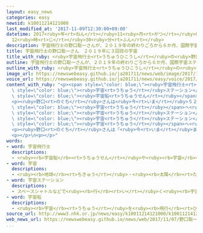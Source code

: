 ```yaml
---
layout: easy_news
categories: easy
newsid: k10011214121000
last_modified_at: '2017-11-09T12:30:00+09:00'
datetime: 2017<ruby>年<rt>ねん</rt></ruby>11<ruby>月<rt>がつ</rt></ruby>09<ruby>日<rt>にち</rt></ruby>
  12<ruby>時<rt>じ</rt></ruby>30<ruby>分<rt>ふん</rt></ruby>
description: 宇宙飛行士の野口聡一さんが、２０１９年の終わりごろから６か月、国際宇宙ステーションへ行くことになりました。
title: 宇宙飛行士の野口聡一さん　２０１９年に３回目の宇宙
title_with_ruby: <ruby>宇宙飛行士<rt>うちゅうひこうし</rt></ruby>の<ruby>野口聡一<rt>のぐちそういち</rt></ruby>さん　２０１９<ruby>年<rt>ねん</rt></ruby>に３<ruby>回<rt>かい</rt></ruby><ruby>目<rt>め</rt></ruby>の<ruby>宇宙<rt>うちゅう</rt></ruby>
outline: 宇宙飛行士の野口聡一さんが、２０１９年の終わりごろから６か月、国際宇宙ステーションへ行くことになりました。
outline_with_ruby: <ruby>宇宙飛行士<rt>うちゅうひこうし</rt></ruby>の<ruby>野口聡一<rt>のぐちそういち</rt></ruby>さんが、２０１９<ruby>年<rt>ねん</rt></ruby>の<ruby>終<rt>お</rt></ruby>わりごろから６か<ruby>月<rt>げつ</rt></ruby>、<ruby>国際<rt>こくさい</rt></ruby><ruby>宇宙<rt>うちゅう</rt></ruby>ステーションへ<ruby>行<rt>い</rt></ruby>くことになりました。
image_url: https://newswebeasy.github.io/ja201711/news/web/image/2017/11/07/K10011214121_1711071510_1711071510_01_03.jpg
voice_url: https://newswebeasy.github.io/ja201711/news/easy/voice/2017/11/09/k10011214121000.mp3
content_with_ruby: "<p><span style=\"color: blue;\"><ruby>宇宙飛行士<rt>うちゅうひこうし</rt></ruby></span>の<ruby>野口聡一<rt>のぐちそういち</rt></ruby>さんが、２０１９<ruby>年<rt>ねん</rt></ruby>の<ruby>終<rt>お</rt></ruby>わりごろから６か<ruby>月<rt>げつ</rt></ruby>、<ruby>国際<rt>こくさい</rt></ruby><span\
  \ style=\"color: blue;\"><ruby>宇宙<rt>うちゅう</rt></ruby>ステーション</span>へ<ruby>行<rt>い</rt></ruby>くことになりました。<ruby>日本<rt>にっぽん</rt></ruby>のＪＡＸＡによると、<ruby>野口<rt>のぐち</rt></ruby>さんはロシアかアメリカの<span\
  \ style=\"color: blue;\"><ruby>宇宙船<rt>うちゅうせん</rt></ruby></span>で<ruby>行<rt>い</rt></ruby>きます。</p>\n\
  <p><ruby>野口<rt>のぐち</rt></ruby>さんは<ruby>今<rt>いま</rt></ruby>５２<ruby>歳<rt>さい</rt></ruby>です。２００５<ruby>年<rt>ねん</rt></ruby>に<ruby>初<rt>はじ</rt></ruby>めて<span\
  \ style=\"color: blue;\"><ruby>宇宙<rt>うちゅう</rt></ruby></span>へ<ruby>行<rt>い</rt></ruby>って、<ruby>国際<rt>こくさい</rt></ruby><span\
  \ style=\"color: blue;\"><ruby>宇宙<rt>うちゅう</rt></ruby>ステーション</span>をつくる<ruby>仕事<rt>しごと</rt></ruby>をしました。２００９<ruby>年<rt>ねん</rt></ruby>には５か<ruby>月<rt>げつ</rt></ruby>ぐらい<ruby>国際<rt>こくさい</rt></ruby><span\
  \ style=\"color: blue;\"><ruby>宇宙<rt>うちゅう</rt></ruby>ステーション</span>へ<ruby>行<rt>い</rt></ruby>っていました。<ruby>野口<rt>のぐち</rt></ruby>さんが<span\
  \ style=\"color: blue;\"><ruby>宇宙<rt>うちゅう</rt></ruby></span>へ<ruby>行<rt>い</rt></ruby>くのは、<ruby>次<rt>つぎ</rt></ruby>が３<ruby>回<rt>かい</rt></ruby><ruby>目<rt>め</rt></ruby>になります。</p>\n\
  <p><ruby>野口<rt>のぐち</rt></ruby>さんは「<ruby>今<rt>いま</rt></ruby>までの<ruby>経験<rt>けいけん</rt></ruby>を<ruby>役<rt>やく</rt></ruby>に<ruby>立<rt>た</rt></ruby>てて<ruby>仕事<rt>しごと</rt></ruby>をしたいです」と<ruby>言<rt>い</rt></ruby>っています。</p>\n\
  <p></p>\n<p></p>"
words:
- word: 宇宙飛行士
  descriptions:
  - <ruby><rb>宇宙船</rb><rt>うちゅうせん</rt></ruby>や<ruby><rb>宇宙</rb><rt>うちゅう</rt></ruby>ステーションの<ruby><rb>乗組員</rb><rt>のりくみいん</rt></ruby>。
- word: 宇宙
  descriptions:
  - <ruby><rb>地球</rb><rt>ちきゅう</rt></ruby>・<ruby><rb>太陽</rb><rt>たいよう</rt></ruby>・<ruby><rb>星</rb><rt>ほし</rt></ruby>などのある、<ruby><rb>果</rb><rt>は</rt></ruby>てしなく<ruby><rb>広</rb><rt>ひろ</rt></ruby>い<ruby><rb>空間</rb><rt>くうかん</rt></ruby>のこと。<ruby><rb>地球</rb><rt>ちきゅう</rt></ruby>は<ruby><rb>太陽</rb><rt>たいよう</rt></ruby>を<ruby><rb>中心</rb><rt>ちゅうしん</rt></ruby>にして<ruby><rb>銀河系宇宙</rb><rt>ぎんがけいうちゅう</rt></ruby>にあり、この<ruby><rb>銀河系宇宙</rb><rt>ぎんがけいうちゅう</rt></ruby>のようなものがたくさん<ruby><rb>集</rb><rt>あつ</rt></ruby>まって<ruby><rb>宇宙</rb><rt>うちゅう</rt></ruby>を<ruby><rb>作</rb><rt>つく</rt></ruby>っている。
- word: 宇宙ステーション
  descriptions:
  - スペースシャトルなどで<ruby><rb>行</rb><rt>い</rt></ruby>く<ruby><rb>宇宙</rb><rt>うちゅう</rt></ruby><ruby><rb>旅行</rb><rt>りょこう</rt></ruby>や、<ruby><rb>宇宙</rb><rt>うちゅう</rt></ruby>での<ruby><rb>研究</rb><rt>けんきゅう</rt></ruby>の<ruby><rb>基地</rb><rt>きち</rt></ruby>として、その<ruby><rb>中</rb><rt>なか</rt></ruby>でたくさんの<ruby><rb>人</rb><rt>ひと</rt></ruby>が<ruby><rb>生活</rb><rt>せいかつ</rt></ruby>を<ruby><rb>続</rb><rt>つづ</rt></ruby>けられる<ruby><rb>大</rb><rt>おお</rt></ruby>きな<ruby><rb>人工衛星</rb><rt>じんこうえいせい</rt></ruby>。
- word: 宇宙船
  descriptions:
  - <ruby><rb>宇宙</rb><rt>うちゅう</rt></ruby>を<ruby><rb>飛行</rb><rt>ひこう</rt></ruby>するための<ruby><rb>乗</rb><rt>の</rt></ruby>り<ruby><rb>物</rb><rt>もの</rt></ruby>。
source_url: http://www3.nhk.or.jp/news/easy/k10011214121000/k10011214121000.html
web_news_url: https://newswebeasy.github.io/news/web/2017/11/07/野口聡一さん-2年後に3回目の宇宙飛行へ
...
```

